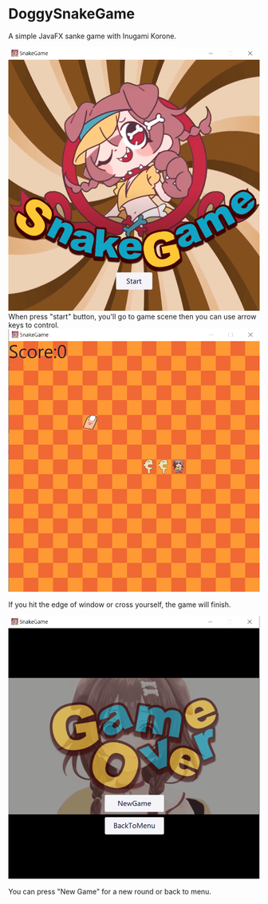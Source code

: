 # DoggySnakeGame
A simple JavaFX sanke game with Inugami Korone.

<img src="/demo_img/menu.png" width="600"/>
When press "start" button, you'll go to game scene then you can use arrow keys to control.

<img src="/demo_img/game_scene.png" width="600"/>

If you hit the edge of window or cross yourself, the game will finish.

<img src="/demo_img/gameover.png" width="600"/>

You can press "New Game" for a new round or back to menu.
